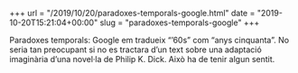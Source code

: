 +++
url = "/2019/10/20/paradoxes-temporals-google.html"
date = "2019-10-20T15:21:04+00:00"
slug = "paradoxes-temporals-google"
+++

Paradoxes temporals: Google em tradueix “’60s” com “anys cinquanta”. No seria tan preocupant si no es tractara d’un text sobre una adaptació imaginària d’una novel·la de Philip K. Dick. Això ha de tenir algun sentit.
